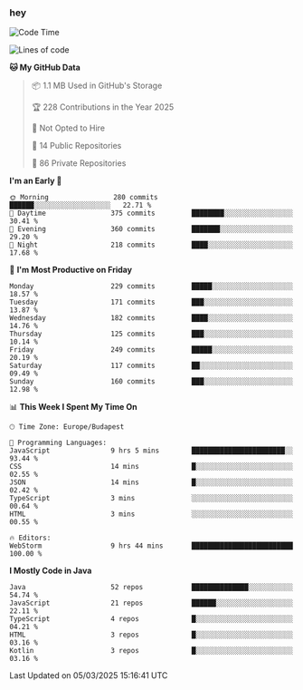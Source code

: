 ### hey

<!--START_SECTION:waka-->
![Code Time](http://img.shields.io/badge/Code%20Time-1%2C120%20hrs%2013%20mins-blue)

![Lines of code](https://img.shields.io/badge/From%20Hello%20World%20I%27ve%20Written-2.4%20million%20lines%20of%20code-blue)

**🐱 My GitHub Data** 

> 📦 1.1 MB Used in GitHub's Storage 
 > 
> 🏆 228 Contributions in the Year 2025
 > 
> 🚫 Not Opted to Hire
 > 
> 📜 14 Public Repositories 
 > 
> 🔑 86 Private Repositories 
 > 
**I'm an Early 🐤** 

```text
🌞 Morning                280 commits         ██████░░░░░░░░░░░░░░░░░░░   22.71 % 
🌆 Daytime                375 commits         ████████░░░░░░░░░░░░░░░░░   30.41 % 
🌃 Evening                360 commits         ███████░░░░░░░░░░░░░░░░░░   29.20 % 
🌙 Night                  218 commits         ████░░░░░░░░░░░░░░░░░░░░░   17.68 % 
```
📅 **I'm Most Productive on Friday** 

```text
Monday                   229 commits         █████░░░░░░░░░░░░░░░░░░░░   18.57 % 
Tuesday                  171 commits         ███░░░░░░░░░░░░░░░░░░░░░░   13.87 % 
Wednesday                182 commits         ████░░░░░░░░░░░░░░░░░░░░░   14.76 % 
Thursday                 125 commits         ███░░░░░░░░░░░░░░░░░░░░░░   10.14 % 
Friday                   249 commits         █████░░░░░░░░░░░░░░░░░░░░   20.19 % 
Saturday                 117 commits         ██░░░░░░░░░░░░░░░░░░░░░░░   09.49 % 
Sunday                   160 commits         ███░░░░░░░░░░░░░░░░░░░░░░   12.98 % 
```


📊 **This Week I Spent My Time On** 

```text
🕑︎ Time Zone: Europe/Budapest

💬 Programming Languages: 
JavaScript               9 hrs 5 mins        ███████████████████████░░   93.44 % 
CSS                      14 mins             █░░░░░░░░░░░░░░░░░░░░░░░░   02.55 % 
JSON                     14 mins             █░░░░░░░░░░░░░░░░░░░░░░░░   02.42 % 
TypeScript               3 mins              ░░░░░░░░░░░░░░░░░░░░░░░░░   00.64 % 
HTML                     3 mins              ░░░░░░░░░░░░░░░░░░░░░░░░░   00.55 % 

🔥 Editors: 
WebStorm                 9 hrs 44 mins       █████████████████████████   100.00 % 
```

**I Mostly Code in Java** 

```text
Java                     52 repos            ██████████████░░░░░░░░░░░   54.74 % 
JavaScript               21 repos            ██████░░░░░░░░░░░░░░░░░░░   22.11 % 
TypeScript               4 repos             █░░░░░░░░░░░░░░░░░░░░░░░░   04.21 % 
HTML                     3 repos             █░░░░░░░░░░░░░░░░░░░░░░░░   03.16 % 
Kotlin                   3 repos             █░░░░░░░░░░░░░░░░░░░░░░░░   03.16 % 
```




 Last Updated on 05/03/2025 15:16:41 UTC
<!--END_SECTION:waka-->
